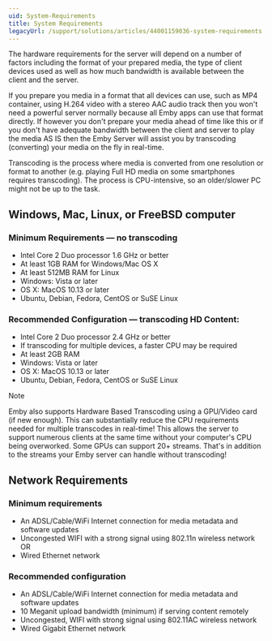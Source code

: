 ```yaml
---
uid: System-Requirements
title: System Requirements
legacyUrl: /support/solutions/articles/44001159036-system-requirements
---
```


The hardware requirements for the server will depend on a number of factors including the format of your prepared media, the type of client devices used as well as how much bandwidth is available between the client and the server.

If you prepare you media in a format that all devices can use, such as MP4 container, using H.264 video with a stereo AAC audio track then you won't need a powerful server normally because all Emby apps can use that format directly.  If however you don't prepare your media ahead of time like this or if you don't have adequate bandwidth between the client and server to play the media AS IS then the Emby Server will assist you by transcoding (converting) your media on the fly in real-time.  

Transcoding is the process where media is converted from one resolution or format to another (e.g. playing Full HD media on some smartphones requires transcoding). The process is CPU-intensive, so an older/slower PC might not be up to the task.

## Windows, Mac, Linux, or FreeBSD computer
### Minimum Requirements — no transcoding
* Intel Core 2 Duo processor 1.6 GHz or better
* At least 1GB RAM for Windows/Mac OS X
* At least 512MB RAM for Linux
* Windows: Vista or later
* OS X: MacOS 10.13 or later
* Ubuntu, Debian, Fedora, CentOS or SuSE Linux

### Recommended Configuration — transcoding HD Content:
* Intel Core 2 Duo processor 2.4 GHz or better
* If transcoding for multiple devices, a faster CPU may be required
* At least 2GB RAM
* Windows: Vista or later
* OS X: MacOS 10.13 or later
* Ubuntu, Debian, Fedora, CentOS or SuSE Linux

> [!NOTE]
> Emby also supports Hardware Based Transcoding using a GPU/Video card (if new enough). This can substantially reduce the CPU requirements needed for multiple transcodes in real-time!  This allows the server to support numerous clients at the same time without your computer's CPU being overworked. Some GPUs can support 20+ streams. That's in addition to the streams your Emby server can handle without transcoding!

## Network Requirements
### Minimum requirements
* An ADSL/Cable/WiFi Internet connection for media metadata and software updates
* Uncongested WIFI with a strong signal using 802.11n wireless network OR
* Wired Ethernet network

### Recommended configuration
* An ADSL/Cable/WiFi Internet connection for media metadata and software updates
* 10 Meganit upload bandwidth (minimum) if serving content remotely
* Uncongested, WIFI with strong signal using 802.11AC wireless network
* Wired Gigabit Ethernet network